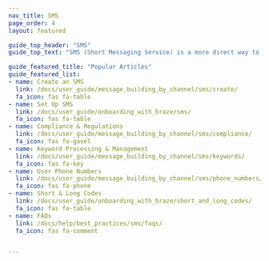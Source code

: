 ```yaml
---
nav_title: SMS
page_order: 4
layout: featured

guide_top_header: "SMS"
guide_top_text: "SMS (Short Messaging Service) is a more direct way to reach your users and customers than most other messaging channels, as it utilizes their personal phone number to reach them. Check out the topics below to get started with Braze SMS!"

guide_featured_title: "Popular Articles"
guide_featured_list:
- name: Create an SMS
  link: /docs/user_guide/message_building_by_channel/sms/create/
  fa_icon: fas fa-table
- name: Set Up SMS
  link: /docs/user_guide/onboarding_with_braze/sms/
  fa_icon: fas fa-table
- name: Compliance & Regulations
  link: /docs/user_guide/message_building_by_channel/sms/compliance/
  fa_icon: fas fa-gavel
- name: Keyword Processing & Management
  link: /docs/user_guide/message_building_by_channel/sms/keywords/
  fa_icon: fas fa-key
- name: User Phone Numbers
  link: /docs/user_guide/message_building_by_channel/sms/phone_numbers/
  fa_icon: fas fa-phone
- name: Short & Long Codes
  link: /docs/user_guide/onboarding_with_braze/short_and_long_codes/
  fa_icon: fas fa-table
- name: FAQs
  link: /docs/help/best_practices/sms/faqs/
  fa_icon: fas fa-comment


---
```

